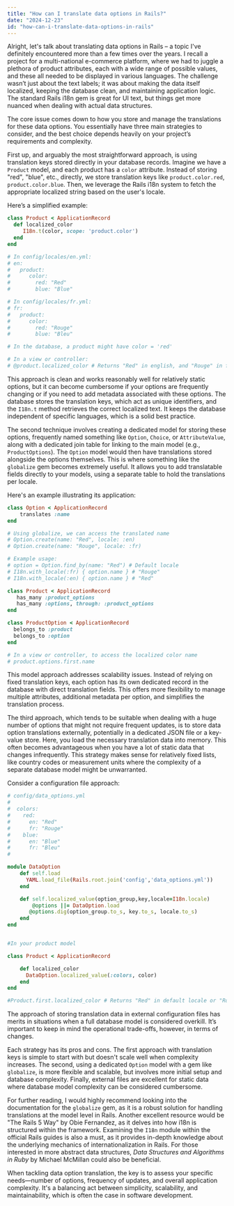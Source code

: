 ```yaml
---
title: "How can I translate data options in Rails?"
date: "2024-12-23"
id: "how-can-i-translate-data-options-in-rails"
---
```


Alright, let's talk about translating data options in Rails – a topic I've definitely encountered more than a few times over the years. I recall a project for a multi-national e-commerce platform, where we had to juggle a plethora of product attributes, each with a wide range of possible values, and these all needed to be displayed in various languages. The challenge wasn’t just about the text labels; it was about making the data itself localized, keeping the database clean, and maintaining application logic. The standard Rails i18n gem is great for UI text, but things get more nuanced when dealing with actual data structures.

The core issue comes down to how you store and manage the translations for these data options. You essentially have three main strategies to consider, and the best choice depends heavily on your project’s requirements and complexity.

First up, and arguably the most straightforward approach, is using translation keys stored directly in your database records. Imagine we have a `Product` model, and each product has a `color` attribute. Instead of storing "red", "blue", etc., directly, we store translation keys like `product.color.red`, `product.color.blue`. Then, we leverage the Rails i18n system to fetch the appropriate localized string based on the user's locale.

Here’s a simplified example:

```ruby
class Product < ApplicationRecord
  def localized_color
     I18n.t(color, scope: 'product.color')
  end
end

# In config/locales/en.yml:
# en:
#   product:
#      color:
#        red: "Red"
#        blue: "Blue"

# In config/locales/fr.yml:
# fr:
#   product:
#      color:
#        red: "Rouge"
#        blue: "Bleu"

# In the database, a product might have color = 'red'

# In a view or controller:
# @product.localized_color # Returns "Red" in english, and "Rouge" in french
```

This approach is clean and works reasonably well for relatively static options, but it can become cumbersome if your options are frequently changing or if you need to add metadata associated with these options. The database stores the translation keys, which act as unique identifiers, and the `I18n.t` method retrieves the correct localized text. It keeps the database independent of specific languages, which is a solid best practice.

The second technique involves creating a dedicated model for storing these options, frequently named something like `Option`, `Choice`, or `AttributeValue`, along with a dedicated join table for linking to the main model (e.g., `ProductOptions`). The `Option` model would then have translations stored alongside the options themselves. This is where something like the `globalize` gem becomes extremely useful. It allows you to add translatable fields directly to your models, using a separate table to hold the translations per locale.

Here's an example illustrating its application:

```ruby
class Option < ApplicationRecord
    translates :name
end

# Using globalize, we can access the translated name
# Option.create(name: "Red", locale: :en)
# Option.create(name: "Rouge", locale: :fr)

# Example usage:
# option = Option.find_by(name: "Red") # Default locale
# I18n.with_locale(:fr) { option.name } # "Rouge"
# I18n.with_locale(:en) { option.name } # "Red"

class Product < ApplicationRecord
   has_many :product_options
   has_many :options, through: :product_options
end

class ProductOption < ApplicationRecord
  belongs_to :product
  belongs_to :option
end

# In a view or controller, to access the localized color name
# product.options.first.name
```
This model approach addresses scalability issues. Instead of relying on fixed translation keys, each option has its own dedicated record in the database with direct translation fields. This offers more flexibility to manage multiple attributes, additional metadata per option, and simplifies the translation process.

The third approach, which tends to be suitable when dealing with a huge number of options that might not require frequent updates, is to store data option translations externally, potentially in a dedicated JSON file or a key-value store. Here, you load the necessary translation data into memory. This often becomes advantageous when you have a lot of static data that changes infrequently. This strategy makes sense for relatively fixed lists, like country codes or measurement units where the complexity of a separate database model might be unwarranted.

Consider a configuration file approach:

```ruby
# config/data_options.yml
#
#  colors:
#    red:
#      en: "Red"
#      fr: "Rouge"
#    blue:
#      en: "Blue"
#      fr: "Bleu"
#

module DataOption
    def self.load
      YAML.load_file(Rails.root.join('config','data_options.yml'))
    end

    def self.localized_value(option_group,key,locale=I18n.locale)
        @options ||= DataOption.load
       @options.dig(option_group.to_s, key.to_s, locale.to_s)
    end
end


#In your product model

class Product < ApplicationRecord

    def localized_color
      DataOption.localized_value(:colors, color)
    end
end

#Product.first.localized_color # Returns "Red" in default locale or "Rouge" if current locale is French

```
The approach of storing translation data in external configuration files has merits in situations when a full database model is considered overkill. It’s important to keep in mind the operational trade-offs, however, in terms of changes.

Each strategy has its pros and cons. The first approach with translation keys is simple to start with but doesn't scale well when complexity increases. The second, using a dedicated `Option` model with a gem like `globalize`, is more flexible and scalable, but involves more initial setup and database complexity. Finally, external files are excellent for static data where database model complexity can be considered cumbersome.

For further reading, I would highly recommend looking into the documentation for the `globalize` gem, as it is a robust solution for handling translations at the model level in Rails. Another excellent resource would be "The Rails 5 Way" by Obie Fernandez, as it delves into how i18n is structured within the framework. Examining the `I18n` module within the official Rails guides is also a must, as it provides in-depth knowledge about the underlying mechanics of internationalization in Rails. For those interested in more abstract data structures, *Data Structures and Algorithms in Ruby* by Michael McMillan could also be beneficial.

When tackling data option translation, the key is to assess your specific needs—number of options, frequency of updates, and overall application complexity. It's a balancing act between simplicity, scalability, and maintainability, which is often the case in software development.
